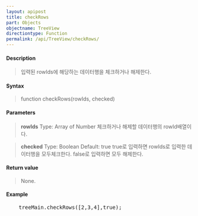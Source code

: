 ```yaml
---
layout: apipost
title: checkRows
part: Objects
objectname: TreeView
directiontype: Function
permalink: /api/TreeView/checkRows/
---
```



#### Description

> 입력된 rowIds에 해당하는 데이터행을 체크하거나 해제한다.

#### Syntax

> function checkRows(rowIds, checked)

#### Parameters

> **rowIds**
> Type: Array of Number
> 체크하거나 해제할 데이터행의 rowId배열이다.

> **checked**
> Type: Boolean
> Default: true
> true로 입력하면 rowIds로 입력한 데이터행을 모두체크한다. false로 입력하면 모두 해제한다.

#### Return value

> None.

#### Example

<pre class="prettyprint">
    treeMain.checkRows([2,3,4],true);
</pre>

